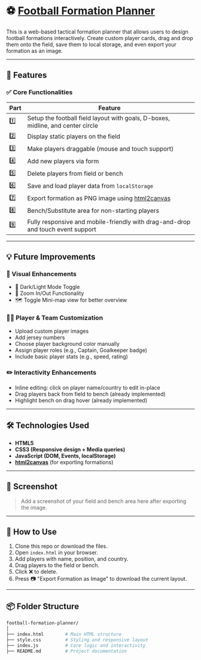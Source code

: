 # ⚽ [Football Formation Planner](https://football-formation-planner.netlify.app/)

This is a web-based tactical formation planner that allows users to design football formations interactively. Create custom player cards, drag and drop them onto the field, save them to local storage, and even export your formation as an image.

---

## 🚀 Features

### ✅ Core Functionalities
| Part | Feature |
|------|---------|
| 1️⃣  | Setup the football field layout with goals, D-boxes, midline, and center circle |
| 2️⃣  | Display static players on the field |
| 3️⃣  | Make players draggable (mouse and touch support) |
| 4️⃣  | Add new players via form |
| 5️⃣  | Delete players from field or bench |
| 6️⃣  | Save and load player data from `localStorage` |
| 7️⃣  | Export formation as PNG image using [html2canvas](https://html2canvas.hertzen.com/) |
| 8️⃣  | Bench/Substitute area for non-starting players |
| 9️⃣  | Fully responsive and mobile-friendly with drag-and-drop and touch event support |

---

## 💡 Future Improvements

### 🎨 Visual Enhancements
- 🌙 Dark/Light Mode Toggle
- 📏 Zoom In/Out Functionality
- 🗺️ Toggle Mini-map view for better overview

### 🧑‍🎨 Player & Team Customization
- Upload custom player images
- Add jersey numbers
- Choose player background color manually
- Assign player roles (e.g., Captain, Goalkeeper badge)
- Include basic player stats (e.g., speed, rating)

### ✏️ Interactivity Enhancements
- Inline editing: click on player name/country to edit in-place
- Drag players back from field to bench (already implemented)
- Highlight bench on drag hover (already implemented)

---

## 🛠️ Technologies Used

- **HTML5**
- **CSS3 (Responsive design + Media queries)**
- **JavaScript (DOM, Events, localStorage)**
- **[html2canvas](https://html2canvas.hertzen.com/)** (for exporting formations)

---

## 📸 Screenshot

> Add a screenshot of your field and bench area here after exporting the image.

---

## 📁 How to Use

1. Clone this repo or download the files.
2. Open `index.html` in your browser.
3. Add players with name, position, and country.
4. Drag players to the field or bench.
5. Click ❌ to delete.
6. Press 📷 "Export Formation as Image" to download the current layout.

---

## 📦 Folder Structure

```bash
football-formation-planner/
│
├── index.html        # Main HTML structure
├── style.css         # Styling and responsive layout
├── index.js          # Core logic and interactivity
├── README.md         # Project documentation
